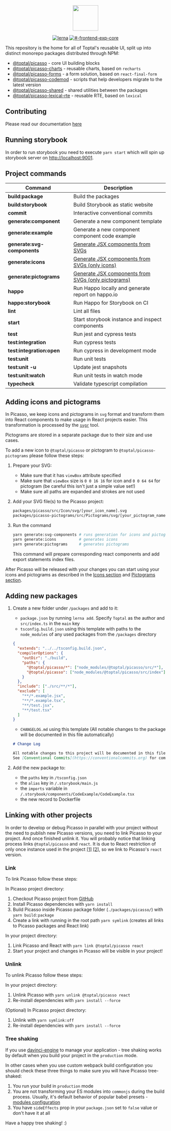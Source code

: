 <div align="center"><img src="https://user-images.githubusercontent.com/437214/54037817-b4da1800-41c7-11e9-81f5-59ed43e38500.png" height="80px" /></div>

<div align="center">

[![lerna](https://img.shields.io/badge/maintained%20with-lerna-cc00ff.svg)](https://lerna.js.org/)
[![#-frontend-exp-core](https://img.shields.io/badge/slack-%23--frontend--exp--core-green.svg)](https://slack.com)

</div>

This repository is the home for all of Toptal's reusable UI, split up into distinct monorepo packages distributed through NPM:

- [@toptal/picasso](./packages/picasso/README.md) - core UI building blocks
- [@toptal/picasso-charts](./packages/picasso-charts/README.md) - reusable charts, based on `recharts`
- [@toptal/picasso-forms](./packages/picasso-forms/README.md) - a form solution, based on `react-final-form`
- [@toptal/picasso-codemod](./packages/picasso-codemod/README.md) - scripts that help developers migrate to the latest version
- [@toptal/picasso-shared](./packages/picasso-shared/README.md) - shared utilities between the packages
- [@toptal/picasso-lexical-rte](./packages/picasso-lexical-rte/README.md) - reusable RTE, based on `lexical`

## Contributing

Please read our documentation [here](./CONTRIBUTING.md)

## Running storybook

In order to run storybook you need to execute `yarn start` which will spin up storybook server on <http://localhost:9001>.

## Project commands

| Command                     | Description                                                                         |
| --------------------------- | ----------------------------------------------------------------------------------- |
| **build:package**           | Build the packages                                                                  |
| **build:storybook**         | Build Storybook as static website                                                   |
| **commit**                  | Interactive conventional commits                                                    |
| **generate:component**      | Generate a new component template                                                   |
| **generate:example**        | Generate a new component component code example                                     |
| **generate:svg-components** | [Generate JSX components from SVGs](#adding-icons-and-pictograms)                   |
| **generate:icons**          | [Generate JSX components from SVGs (only icons)](#adding-icons-and-pictograms)      |
| **generate:pictograms**     | [Generate JSX components from SVGs (only pictograms)](#adding-icons-and-pictograms) |
| **happo**                   | Run Happo locally and generate report on happo.io                                   |
| **happo:storybook**         | Run Happo for Storybook on CI                                                       |
| **lint**                    | Lint all files                                                                      |
| **start**                   | Start storybook instance and inspect components                                     |
| **test**                    | Run jest and cypress tests                                                          |
| **test:integration**        | Run cypress tests                                                                   |
| **test:integration:open**   | Run cypress in development mode                                                     |
| **test:unit**               | Run unit tests                                                                      |
| **test:unit -u**            | Update jest snapshots                                                               |
| **test:unit:watch**         | Run unit tests in watch mode                                                        |
| **typecheck**               | Validate typescript compilation                                                     |

## Adding icons and pictograms

In Picasso, we keep icons and pictograms in `svg` format and transform them into React components to make usage in React projects easier. This transformation is processed by the [`svgr`](https://github.com/smooth-code/svgr) tool.

Pictograms are stored in a separate package due to their size and use cases. 

To add a new icon to `@toptal/picasso` or pictogram to `@toptal/picasso-pictograms` please follow these steps:

1. Prepare your SVG:
   - Make sure that it has `viewBox` attribute specified
   - Make sure that `viewBox` size is `0 0 16 16` for icon and `0 0 64 64` for pictogram (be careful this isn't just a simple value set!)
   - Make sure all paths are expanded and strokes are not used
2. Add your SVG file(s) to the Picasso project:
   ```bash
   packages/picasso/src/Icon/svg/[your_icon_name].svg                       # icons
   packages/picasso-pictograms/src/Pictograms/svg/[your_pictogram_name].svg # pictograms
   ```

3. Run the command

   ```bash
   yarn generate:svg-components # runs generation for icons and pictograms
   yarn generate:icons          # generates icons
   yarn generate:pictograms     # generates pictograms
   ```

   This command will prepare corresponding react components and add export statements index files.

After Picasso will be released with your changes you can start using your icons and pictograms as described in the [Icons section](https://picasso.toptal.net/?path=/story/components-folder--icon#icon) and [Pictograms section](https://picasso.toptal.net/?path=/story/picasso-pictograms-pictograms--pictograms).

## Adding new packages

1. Create a new folder under `/packages` and add to it:

   - `package.json` by running `lerna add`. Specify `Toptal` as the author and `src/index.ts` in the `main` key
   - `tsconfig.build.json` using this template with paths to the `node_modules` of any used packages from the `/packages` directory

   ```json
   {
     "extends": "../../tsconfig.build.json",
     "compilerOptions": {
       "outDir": "./build",
       "paths": {
         "@toptal/picasso/*": ["node_modules/@toptal/picasso/src/*"],
         "@toptal/picasso": ["node_modules/@toptal/picasso/src/index"]
       }
     },
     "include": ["./src/**/*"],
     "exclude": [
       "**/*.example.jsx",
       "**/*.example.tsx",
       "**/test.jsx",
       "**/test.tsx"
     ]
   }
   ```

   - `CHANGELOG.md` using this template (All notable changes to the package will be documented in this file automatically)

   ```md
   # Change Log

   All notable changes to this project will be documented in this file.
   See [Conventional Commits](https://conventionalcommits.org) for commit guidelines.
   ```

2. Add the new package to:

   - the `paths` key in `/tsconfig.json`
   - the `alias` key in `/.storybook/main.js`
   - the `imports` variable in `/.storybook/components/CodeExample/CodeExample.tsx`
   - the new record to Dockerfile

## Linking with other projects

In order to develop or debug Picasso in parallel with your project without the need to publish new Picasso versions, you need to link Picasso to your project. And once finished unlink it.
You will probably notice that linking process links `@toptal/picasso` and `react`. It is due to React restriction of only once instance used in the project [[1]](https://github.com/facebook/react/issues/14257#issuecomment-439967377) [[2]](https://github.com/facebook/react/issues/13991#issuecomment-463486871), so we link to Picasso's `react` version.

### Link

To link Picasso follow these steps:

In Picasso project directory:

1. Checkout Picasso project from [GitHub](https://github.com/toptal/picasso)
2. Install Picasso dependencies with `yarn install`
3. Build Picasso inside Picasso package folder (`./packages/picasso/`) with `yarn build:package`
4. Create a link with running in the root path `yarn symlink` (creates all links to Picasso packages and React link)

In your project directory:

1. Link Picasso and React with `yarn link @toptal/picasso react`
2. Start your project and changes in Picasso will be visible in your project!

### Unlink

To unlink Picasso follow these steps:

In your project directory:

1. Unlink Picasso with `yarn unlink @toptal/picasso react`
2. Re-install dependencies with `yarn install --force`

(Optional) In Picasso project directory:

1. Unlink with `yarn symlink:off`
2. Re-install dependencies with `yarn install --force`

### Tree shaking

If you use [davinci-engine](https://www.npmjs.com/package/@toptal/davinci-engine) to manage your application - tree shaking works by default when you build your project in the `production` mode.

In other cases when you use custom webpack build configuration you should check these three things to make sure you will have Picasso tree-shaked:

1. You run your build in `production` mode
2. You are not transforming your ES modules into `commonjs` during the build process. Usually, it's default behavior of popular babel presets - [modules configuration](https://babeljs.io/docs/en/babel-preset-env#modules)
3. You have `sideEffects` prop in your `package.json` set to `false` value or don't have it at all

Have a happy tree shaking! :)

